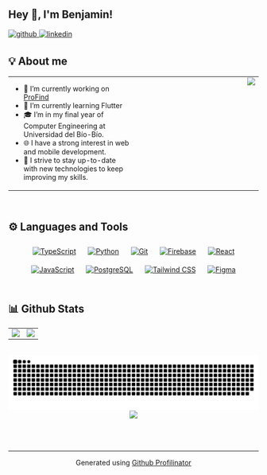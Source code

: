 ## Hey 👋, I'm Benjamin!  

<a href="https://github.com/BenjahYKP" target="_blank">
  <img src="https://img.shields.io/badge/github-%2324292e.svg?&style=for-the-badge&logo=github&logoColor=white" alt="github" style="margin-bottom: 5px;" />
</a>
<a href="https://linkedin.com/in/Benjamin-ortiz-a123992a2" target="_blank">
  <img src="https://img.shields.io/badge/linkedin-%231E77B5.svg?&style=for-the-badge&logo=linkedin&logoColor=white" alt="linkedin" style="margin-bottom: 5px;" />
</a>  

## 💡 About me  
<table><tr><td valign="top" width="50%">

- 🔭 I’m currently working on [ProFind](https://github.com/Roussd/Profind)  
- 🌱 I’m currently learning Flutter
- 🎓 I’m in my final year of Computer Engineering at Universidad del Bío-Bío.  
- 🌐 I have a strong interest in web and mobile development.  
- 🚀 I strive to stay up-to-date with new technologies to keep improving my skills.  

</td><td valign="top" width="50%">

<div align="center">
  <img src="https://media.tenor.com/1iAkkekFHDsAAAAM/nosolohit-stan-twitter.gif" align="right" style="width: 800" />
</div>  

</td></tr></table>  

<br/>  

## ⚙️ Languages and Tools  
<div align="center">  
  <a href="https://www.typescriptlang.org/" target="_blank"><img style="margin: 10px" src="https://profilinator.rishav.dev/skills-assets/typescript-original.svg" alt="TypeScript" height="25" /></a>  
  <a href="https://www.python.org/" target="_blank"><img style="margin: 10px" src="https://profilinator.rishav.dev/skills-assets/python-original.svg" alt="Python" height="25" /></a>  
  <a href="https://github.com/" target="_blank"><img style="margin: 10px" src="https://profilinator.rishav.dev/skills-assets/git-scm-icon.svg" alt="Git" height="25" /></a>  
  <a href="https://firebase.google.com/" target="_blank"><img style="margin: 10px" src="https://profilinator.rishav.dev/skills-assets/firebase.png" alt="Firebase" height="25" /></a>  
  <a href="https://reactjs.org/" target="_blank"><img style="margin: 10px" src="https://profilinator.rishav.dev/skills-assets/react-original-wordmark.svg" alt="React" height="25" /></a>  
  <a href="https://www.javascript.com/" target="_blank"><img style="margin: 10px" src="https://profilinator.rishav.dev/skills-assets/javascript-original.svg" alt="JavaScript" height="25" /></a>  
  <a href="https://www.postgresql.org/" target="_blank"><img style="margin: 10px" src="https://profilinator.rishav.dev/skills-assets/postgresql-original-wordmark.svg" alt="PostgreSQL" height="25" /></a>  
  <a href="https://www.tailwindcss.com/" target="_blank"><img style="margin: 10px" src="https://profilinator.rishav.dev/skills-assets/tailwindcss.svg" alt="Tailwind CSS" height="25" /></a>  
  <a href="https://www.figma.com/" target="_blank"><img style="margin: 10px" src="https://profilinator.rishav.dev/skills-assets/figma-icon.svg" alt="Figma" height="25" /></a>  
</div>  

<br/>  

## 📊 Github Stats  
<table><tr><td valign="top" width="50%">

  <img src="https://github-readme-stats.vercel.app/api?username=BenjahYKP&show_icons=true&theme=radical&count_private=true&hide_border=true" align="left" style="width: 100%" />

</td><td valign="top" width="50%">

  <img src="https://github-readme-stats.vercel.app/api/top-langs/?username=BenjahYKP&hide_border=true&theme=radical&layout=compact" align="left" style="width: 100%" />

</td></tr></table>  

<br/>  

<img src="https://raw.githubusercontent.com/platane/snk/output/github-contribution-grid-snake-dark.svg" align="left" height="" width="800" />  

<br/>  

<div align="center">
  <img src="https://komarev.com/ghpvc/?username=BenjahYKP&&style=flat-square" align="center" />
</div>  

<br/>  

<br/>  

<br />

----
<div align="center">Generated using <a href="https://profilinator.rishav.dev/" target="_blank">Github Profilinator</a></div>
